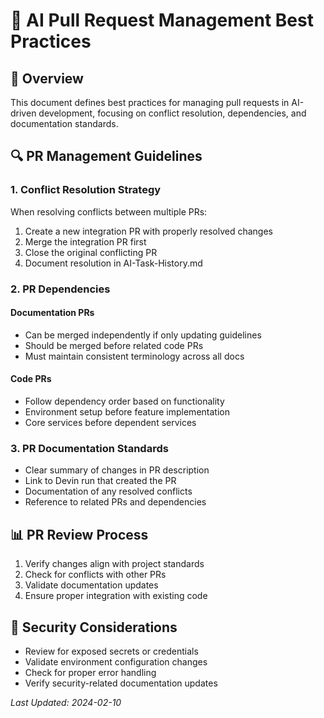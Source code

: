 # 🔄 AI Pull Request Management Best Practices

## 📌 Overview
This document defines best practices for managing pull requests in AI-driven development, focusing on conflict resolution, dependencies, and documentation standards.

## 🔍 PR Management Guidelines

### 1. Conflict Resolution Strategy
When resolving conflicts between multiple PRs:
1. Create a new integration PR with properly resolved changes
2. Merge the integration PR first
3. Close the original conflicting PR
4. Document resolution in AI-Task-History.md

### 2. PR Dependencies
#### Documentation PRs
- Can be merged independently if only updating guidelines
- Should be merged before related code PRs
- Must maintain consistent terminology across all docs

#### Code PRs
- Follow dependency order based on functionality
- Environment setup before feature implementation
- Core services before dependent services

### 3. PR Documentation Standards
- Clear summary of changes in PR description
- Link to Devin run that created the PR
- Documentation of any resolved conflicts
- Reference to related PRs and dependencies

## 📊 PR Review Process
1. Verify changes align with project standards
2. Check for conflicts with other PRs
3. Validate documentation updates
4. Ensure proper integration with existing code

## 🔐 Security Considerations
- Review for exposed secrets or credentials
- Validate environment configuration changes
- Check for proper error handling
- Verify security-related documentation updates

_Last Updated: 2024-02-10_
